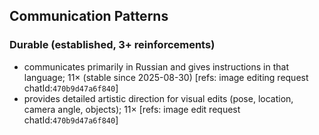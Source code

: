 ## Communication Patterns
### Durable (established, 3+ reinforcements)
- communicates primarily in Russian and gives instructions in that language; 11× (stable since 2025-08-30) [refs: image editing request chatId:`470b9d47a6f840`]
- provides detailed artistic direction for visual edits (pose, location, camera angle, objects); 11× [refs: image edit request chatId:`470b9d47a6f840`]

